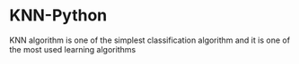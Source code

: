 # KNN-Python
KNN algorithm is one of the simplest classification algorithm and it is one of the most used learning algorithms
